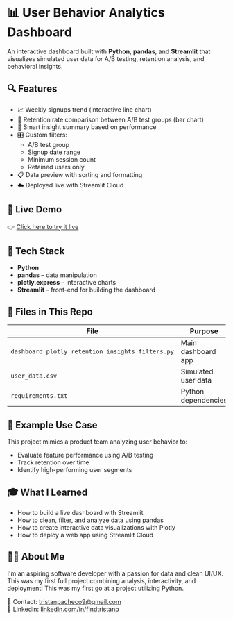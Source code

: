 
# 📊 User Behavior Analytics Dashboard

An interactive dashboard built with **Python**, **pandas**, and **Streamlit** that visualizes simulated user data for A/B testing, retention analysis, and behavioral insights.

## 🔍 Features

- 📈 Weekly signups trend (interactive line chart)
- 🔁 Retention rate comparison between A/B test groups (bar chart)
- 🧠 Smart insight summary based on performance
- 🎛️ Custom filters:
  - A/B test group
  - Signup date range
  - Minimum session count
  - Retained users only
- 📋 Data preview with sorting and formatting
- ☁️ Deployed live with Streamlit Cloud

## 🚀 Live Demo

👉 [Click here to try it live](https://user-behvaior-analytics-dashboard-middtgh8appavoyjxpr3toe.streamlit.app/)

## 🧰 Tech Stack

- **Python**
- **pandas** – data manipulation
- **plotly.express** – interactive charts
- **Streamlit** – front-end for building the dashboard

## 📁 Files in This Repo

| File | Purpose |
|------|---------|
| `dashboard_plotly_retention_insights_filters.py` | Main dashboard app |
| `user_data.csv` | Simulated user data |
| `requirements.txt` | Python dependencies |

## 🧪 Example Use Case

This project mimics a product team analyzing user behavior to:
- Evaluate feature performance using A/B testing
- Track retention over time
- Identify high-performing user segments

## 🎓 What I Learned

- How to build a live dashboard with Streamlit
- How to clean, filter, and analyze data using pandas
- How to create interactive data visualizations with Plotly
- How to deploy a web app using Streamlit Cloud

## 🙋‍♀️ About Me

I'm an aspiring software developer with a passion for data and clean UI/UX. This was my first full project combining analysis, interactivity, and deployment! This was my first go at a project utilizing Python.

📧 Contact: tristanpacheco9@gmail.com  
🔗 LinkedIn: [linkedin.com/in/findtristanp](https://linkedin.com/in/findtristanp)
